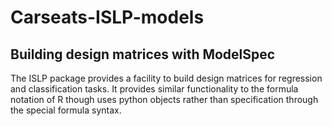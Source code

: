 # Carseats-ISLP-models
## Building design matrices with ModelSpec

The ISLP package provides a facility to build design matrices for regression and classification tasks. It provides similar functionality to the formula notation of R though uses python objects rather than specification through the special formula syntax.
